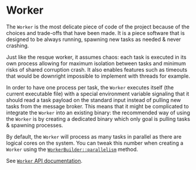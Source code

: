 # Worker

The `Worker` is the most delicate piece of code of the project because of the
choices and trade-offs that have been made. It is a piece software that is
designed to be always running, spawning new tasks as needed & never crashing.

Just like the resque worker, it assumes chaos: each task is executed in its own
process allowing for maximum isolation between tasks and minimum risks of shared
corruption crash. It also enables features such as timeouts that would be
downright impossible to implement with threads for example.

In order to have one process per task, the `Worker` executes itself (the current
executable file) with a special environment variable signaling that it should
read a task payload on the standard input instead of pulling new tasks from the
message broker. This means that it might be complicated to integrate the
`Worker` into an existing binary: the recommended way of using the `Worker` is
by creating a dedicated binary which only goal is pulling tasks & spawning
processes.

By default, the `Worker` will process as many tasks in parallel as there are
logical cores on the system. You can tweak this number when creating a
`Worker` using the [`WorkerBuilder::parallelism`] method.

See [`Worker` API documentation](https://docs.rs/batch/0.1/batch/struct.Worker.html).

[`WorkerBuilder::parallelism`]: https://docs.rs/batch/0.1/batch/struct.WorkerBuilder.html#method.parallelism